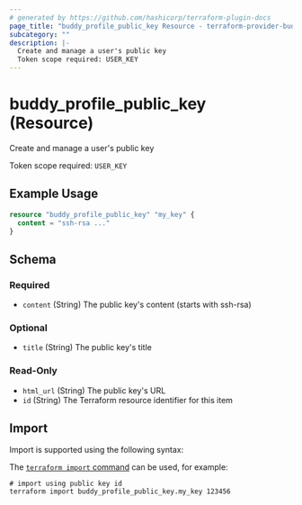 ```yaml
---
# generated by https://github.com/hashicorp/terraform-plugin-docs
page_title: "buddy_profile_public_key Resource - terraform-provider-buddy"
subcategory: ""
description: |-
  Create and manage a user's public key
  Token scope required: USER_KEY
---
```


# buddy_profile_public_key (Resource)

Create and manage a user's public key

Token scope required: `USER_KEY`

## Example Usage

```terraform
resource "buddy_profile_public_key" "my_key" {
  content = "ssh-rsa ..."
}
```

<!-- schema generated by tfplugindocs -->
## Schema

### Required

- `content` (String) The public key's content (starts with ssh-rsa)

### Optional

- `title` (String) The public key's title

### Read-Only

- `html_url` (String) The public key's URL
- `id` (String) The Terraform resource identifier for this item

## Import

Import is supported using the following syntax:

The [`terraform import` command](https://developer.hashicorp.com/terraform/cli/commands/import) can be used, for example:

```shell
# import using public key id
terraform import buddy_profile_public_key.my_key 123456
```
